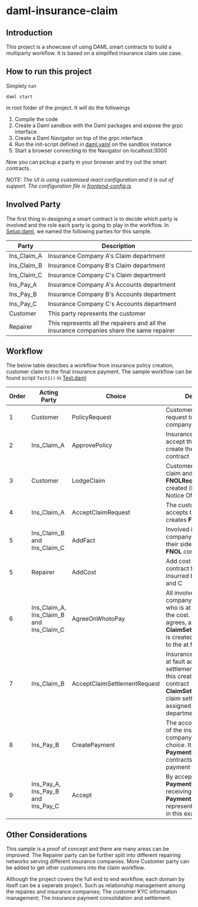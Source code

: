 # daml-insurance-claim

## Introduction

This project is a showcase of using DAML smart contracts to build a multiparty workflow. It is based on a simplifed insurance claim use case. 

## How to run this project

Simplely run 

`daml start` 

in root folder of the project. It will do the followings

1. Compile the code
2. Create a Daml sandbox with the Daml packages and expose the grpc interface
3. Create a Daml Navigator on top of the grpc interface
4. Run the init-script defined in [daml.yaml](/daml.yaml) on the sandbox instance
5. Start a browser connecting to the Navigator on localhost:3000

Now you can pickup a party in your browser and try out the smart contracts. 

_NOTE: The UI is using customised react configuration and it is out of support. The configuration file is [frontend-config.js](/frontend-config.js)_


## Involved Party

The first thing in designing a smart contract is to decide which party is involved and the role each party is going to play in the workflow. In [Setup.daml](/daml/Setup.daml), we named the following parties for this sample.

Party | Description | 
---------------------- | ---------------------- | 
Ins_Claim_A | Insurance Company A's Claim department | 
Ins_Claim_B | Insurance Company B's Claim department | 
Ins_Claim_C | Insurance Company C's Claim department | 
Ins_Pay_A | Insurance Company A's Accounts department | 
Ins_Pay_B | Insurance Company B's Accounts department | 
Ins_Pay_C | Insurance Company C's Accounts department | 
Customer | This party represents the customer  | 
Repairer | This represents all the repairers and all the insurance companies share the same repairer | 

## Workflow

The below table descibes a workflow from insurance policy creation, customer claim to the final insurance payment. The sample workflow can be found script `Test1()` in [Test.daml](/daml/Test.daml)

Order | Acting Party | Choice | Description |
---------------------- | ---------------------- | ---------------------- | ---------------------- | 
1|Customer | PolicyRequest | Customer submit a request to the insurane company to buy a policy | 
2|Ins_Claim_A | ApprovePolicy | Insurance company A accept the request and create the **Policy** contract | 
3|Customer | LodgeClaim | Customer logdges a claim and a  **FNOLRequest** contract is created (FNOL: Fist Notice Of Loss) | 
4|Ins_Claim_A | AcceptClaimRequest | The customer's insurer accepts the claim and creates **FNOL** contract| 
5|Ins_Claim_B and Ins_Claim_C | AddFact | Involved insurance company B and C add their sides of story to the **FNOL** contract | 
5|Repairer | AddCost | Add cost figures to **FNOL** contract for fixing cars insurred by company A, B and C | 
6|Ins_Claim_A, Ins_Claim_B and Ins_Claim_C | AgreeOnWhotoPay | All involved insurance company must agree on who is at fault and cover the cost. When everyone agrees, a new contract **ClaimSettlementRequest** is created and assigned to the at fault party | 
7|Ins_Claim_B | AcceptClaimSettlementRequest | Insurance company that at fault accepts the settlement request and this creates a new contract **ClaimSettlement**. The claim settlement is assigned to accounts department
8|Ins_Pay_B | CreatePayment | The account department of the insurance company exercises the choice. It creates **PaymentInstruction** contracts and notify the payment receivers.
9|Ins_Pay_A, Ins_Pay_B and Ins_Pay_C | Accept | By accepting the **PaymentInstruction**, the receiving party gets **Payment** contract and it represents cash payment in this exapmle. 

## Other Considerations

This sample is a proof of concept and there are many areas can be improved. The Repairer party can be further split into different repairing networks serving different insurance companies. More Customer party can be added to get other customers into the claim workflow. 

Although the project covers the full end to end workflow, each domain by itself can be a seperate project. Such as relationship management among the repaires and insurance companies; The customer KYC information management; The insurance payment consolidation and settlement.